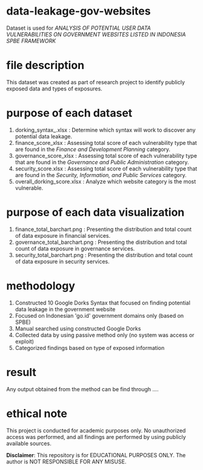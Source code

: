 # data-leakage-gov-websites
Dataset is used for *ANALYSIS OF POTENTIAL USER DATA VULNERABILITIES ON GOVERNMENT WEBSITES LISTED IN INDONESIA SPBE FRAMEWORK*

# file description
This dataset was created as part of research project to identify publicly exposed data and types of exposures.

# purpose of each dataset
1. dorking_syntax_.xlsx        : Determine which syntax will work to discover any potential data leakage.
2. finance_score_xlsx          : Assessing total score of each vulnerability type that are found in the _Finance and Development Planning_ category.
3. governance_score_xlsx       : Assessing total score of each vulnerability type that are found in the _Governance and Public Administration_ category.
4. security_score.xlsx         : Assessing total score of each vulnerability type that are found in the _Security, Information, and Public Services_ category.
5. overall_dorking_score.xlsx  : Analyze which website category is the most vulnerable.

# purpose of each data visualization
1. finance_total_barchart.png     : Presenting the distribution and total count of data exposure in financial services.
2. governance_total_barchart.png  : Presenting the distribution and total count of data exposure in governance services.
3. security_total_barchart.png    : Presenting the distribution and total count of data exposure in security services.

# methodology
1. Constructed 10 Google Dorks Syntax that focused on finding potential data leakage in the government website
2. Focused on Indonesian 'go.id' government domains only (based on SPBE)
3. Manual searched using constructed Google Dorks
4. Collected data by using passive method only (no system was access or exploit)
5. Categorized findings based on type of exposed information

# result
Any output obtained from the method can be find through ....

# ethical note
This project is conducted for academic purposes only. No unauthorized access was performed, and all findings are performed by using publicly available sources.

**Disclaimer**: This repository is for EDUCATIONAL PURPOSES ONLY. The author is NOT RESPONSIBLE FOR ANY MISUSE.

